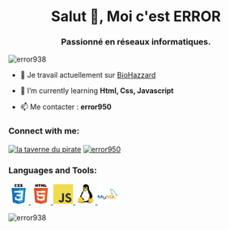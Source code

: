 <h1 align="center">Salut 👋, Moi c'est ERROR</h1>
<h3 align="center">Passionné en réseaux informatiques.</h3>

<p align="left"> <img src="https://komarev.com/ghpvc/?username=error938&label=Profile%20views&color=0e75b6&style=flat" alt="error938" /> </p>

- 🔭 Je travail actuellement sur [BioHazzard](https://discord.gg/biohazardfr)

- 🌱 I’m currently learning **Html, Css, Javascript**

- 📫 Me contacter : **error950**

<h3 align="left">Connect with me:</h3>
<p align="left">
<a href="https://www.youtube.com/@tavernedp" target="blank"><img align="center" src="https://raw.githubusercontent.com/rahuldkjain/github-profile-readme-generator/master/src/images/icons/Social/youtube.svg" alt="la taverne du pirate" height="30" width="40" /></a>
<a href="https://discord.gg/vefsCExxqD" target="blank"><img align="center" src="https://raw.githubusercontent.com/rahuldkjain/github-profile-readme-generator/master/src/images/icons/Social/discord.svg" alt="error950" height="30" width="40" /></a>
</p>

<h3 align="left">Languages and Tools:</h3>
<p align="left"> <a href="https://www.w3schools.com/css/" target="_blank" rel="noreferrer"> <img src="https://raw.githubusercontent.com/devicons/devicon/master/icons/css3/css3-original-wordmark.svg" alt="css3" width="40" height="40"/> </a> <a href="https://www.w3.org/html/" target="_blank" rel="noreferrer"> <img src="https://raw.githubusercontent.com/devicons/devicon/master/icons/html5/html5-original-wordmark.svg" alt="html5" width="40" height="40"/> </a> <a href="https://developer.mozilla.org/en-US/docs/Web/JavaScript" target="_blank" rel="noreferrer"> <img src="https://raw.githubusercontent.com/devicons/devicon/master/icons/javascript/javascript-original.svg" alt="javascript" width="40" height="40"/> </a> <a href="https://www.linux.org/" target="_blank" rel="noreferrer"> <img src="https://raw.githubusercontent.com/devicons/devicon/master/icons/linux/linux-original.svg" alt="linux" width="40" height="40"/> </a> <a href="https://www.mysql.com/" target="_blank" rel="noreferrer"> <img src="https://raw.githubusercontent.com/devicons/devicon/master/icons/mysql/mysql-original-wordmark.svg" alt="mysql" width="40" height="40"/> </a> </p>

<p><img align="center" src="https://github-readme-stats.vercel.app/api/top-langs?username=error938&show_icons=true&locale=en&layout=compact" alt="error938" /></p>
